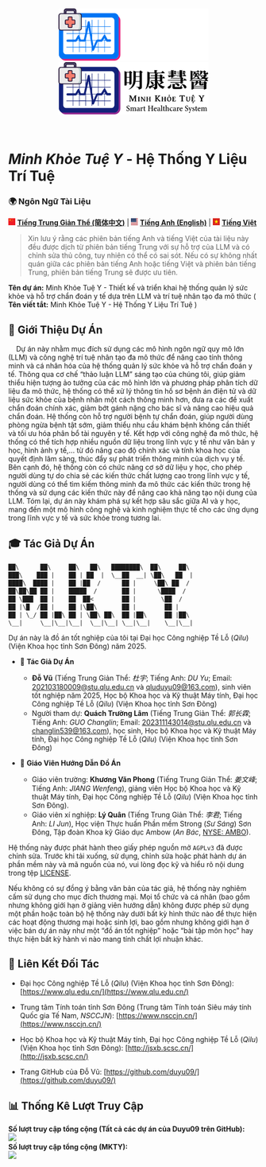 <p align="center">
  <br>
  <img src="./image/mkty_cn_dark.svg#gh-dark-mode-only" style="width:60%;">
  <img src="./image/mkty_cn_light.svg#gh-light-mode-only" style="width:60%;">
</p>
<br>

# _Minh Khỏe Tuệ Y_ - Hệ Thống Y Liệu Trí Tuệ

### 🌍 Ngôn Ngữ Tài Liệu

<img src="./image/PRC_flag.svg" alt="PRC" style="height: 1em;"> [**Tiếng Trung Giản Thể (简体中文)**](./README.md) | <img src="./image/USA_flag.svg" alt="USA" style="height: 1em;"> [**Tiếng Anh (English)**](./README_EN.md) | <img src="./image/SRV_flag.svg" alt="SRV" style="height: 1em;"> [**Tiếng Việt**](./README_VN.md)

> Xin lưu ý rằng các phiên bản tiếng Anh và tiếng Việt của tài liệu này đều được dịch từ phiên bản tiếng Trung với sự hỗ trợ của LLM và có chỉnh sửa thủ công, tuy nhiên có thể có sai sót. Nếu có sự không nhất quán giữa các phiên bản tiếng Anh hoặc tiếng Việt và phiên bản tiếng Trung, phiên bản tiếng Trung sẽ được ưu tiên.

**Tên dự án:** Minh Khỏe Tuệ Y - Thiết kế và triển khai hệ thống quản lý sức khỏe và hỗ trợ chẩn đoán y tế dựa trên LLM và trí tuệ nhân tạo đa mô thức ( **Tên viết tắt:** Minh Khỏe Tuệ Y - Hệ Thống Y Liệu Trí Tuệ )

## 📖 Giới Thiệu Dự Án

&nbsp;&nbsp;&nbsp;&nbsp;Dự án này nhằm mục đích sử dụng các mô hình ngôn ngữ quy mô lớn (LLM) và công nghệ trí tuệ nhân tạo đa mô thức để nâng cao tính thông minh và cá nhân hóa của hệ thống quản lý sức khỏe và hỗ trợ chẩn đoán y tế. Thông qua cơ chế “thảo luận LLM” sáng tạo của chúng tôi, giúp giảm thiểu hiện tượng ảo tưởng của các mô hình lớn và phương pháp phân tích dữ liệu đa mô thức, hệ thống có thể xử lý thông tin hồ sơ bệnh án điện tử và dữ liệu sức khỏe của bệnh nhân một cách thông minh hơn, đưa ra các đề xuất chẩn đoán chính xác, giảm bớt gánh nặng cho bác sĩ và nâng cao hiệu quả chẩn đoán. Hệ thống còn hỗ trợ người bệnh tự chẩn đoán, giúp người dùng phòng ngừa bệnh tật sớm, giảm thiểu nhu cầu khám bệnh không cần thiết và tối ưu hóa phân bổ tài nguyên y tế. Kết hợp với công nghệ đa mô thức, hệ thống có thể tích hợp nhiều nguồn dữ liệu trong lĩnh vực y tế như văn bản y học, hình ảnh y tế,... từ đó nâng cao độ chính xác và tính khoa học của quyết định lâm sàng, thúc đẩy sự phát triển thông minh của dịch vụ y tế. Bên cạnh đó, hệ thống còn có chức năng cơ sở dữ liệu y học, cho phép người dùng tự do chia sẻ các kiến thức chất lượng cao trong lĩnh vực y tế, người dùng có thể tìm kiếm thông minh đa mô thức các kiến thức trong hệ thống và sử dụng các kiến thức này để nâng cao khả năng tạo nội dung của LLM. Tóm lại, dự án này khám phá sự kết hợp sâu sắc giữa AI và y học, mang đến một mô hình công nghệ và kinh nghiệm thực tế cho các ứng dụng trong lĩnh vực y tế và sức khỏe trong tương lai.  

## 🎓 Tác Giả Dự Án

```
██\      ██\     ██\   ██\   ████████\  ██\     ██\
███\    ███ |    ██ | ██  |  \__██  __| \██\   ██  |
████\  ████ |    ██ |██  /      ██ |     \██\ ██  /
██\██\██ ██ |    █████  /       ██ |      \████  /
██ \███  ██ |    ██  ██<        ██ |       \██  /
██ |\█  /██ |    ██ |\██\       ██ |        ██ |
██ | \_/ ██ |██\ ██ | \██\ ██\  ██ |██\     ██ |██\
\__|     \__|\__|\__|  \__|\__| \__|\__|    \__|\__|
```

Dự án này là đồ án tốt nghiệp của tôi tại Đại học Công nghiệp Tề Lỗ (_Qilu_) (Viện Khoa học tỉnh Sơn Đông) năm 2025.

- 👤 **Tác Giả Dự Án**
  - **Đỗ Vũ** (Tiếng Trung Giản Thể: _杜宇_; Tiếng Anh: _DU Yu_; Email: <202103180009@stu.qlu.edu.cn> và <qluduyu09@163.com>), sinh viên tốt nghiệp năm 2025, Học bộ Khoa học và Kỹ thuật Máy tính, Đại học Công nghiệp Tề Lỗ (_Qilu_) (Viện Khoa học tỉnh Sơn Đông)
  - Người tham dự: **Quách Trường Lâm** (Tiếng Trung Giản Thể: _郭长霖_; Tiếng Anh: _GUO Changlin_; Email: <202311143014@stu.qlu.edu.cn> và <changlin539@163.com>), học sinh, Học bộ Khoa học và Kỹ thuật Máy tính, Đại học Công nghiệp Tề Lỗ (_Qilu_) (Viện Khoa học tỉnh Sơn Đông)

- 🏫 **Giáo Viên Hướng Dẫn Đồ Án**
  - Giáo viên trường: **Khương Văn Phong** (Tiếng Trung Giản Thể: _姜文峰_; Tiếng Anh: _JIANG Wenfeng_), giảng viên Học bộ Khoa học và Kỹ thuật Máy tính, Đại học Công nghiệp Tề Lỗ (_Qilu_) (Viện Khoa học tỉnh Sơn Đông).
  - Giáo viên xí nghiệp: **Lý Quân** (Tiếng Trung Giản Thể: _李君_; Tiếng Anh: _LI Jun_), Học viện Thực huấn Phần mềm Strong (_Sư Sáng_) Sơn Đông, Tập đoàn Khoa kỹ Giáo dục Ambow (_An Bác_, [NYSE: AMBO](https://www.nyse.com/quote/XASE:AMBO)).

Hệ thống này được phát hành theo giấy phép nguồn mở `AGPLv3` đã được chỉnh sửa. Trước khi tải xuống, sử dụng, chỉnh sửa hoặc phát hành dự án phần mềm này và mã nguồn của nó, vui lòng đọc kỹ và hiểu rõ nội dung trong tệp [LICENSE](./LICENSE).

Nếu không có sự đồng ý bằng văn bản của tác giả, hệ thống này nghiêm cấm sử dụng cho mục đích thương mại. Mọi tổ chức và cá nhân (bao gồm nhưng không giới hạn ở giảng viên hướng dẫn) không được phép sử dụng một phần hoặc toàn bộ hệ thống này dưới bất kỳ hình thức nào để thực hiện các hoạt động thương mại hoặc sinh lợi, bao gồm nhưng không giới hạn ở việc bán dự án này như một “đồ án tốt nghiệp” hoặc “bài tập môn học” hay thực hiện bất kỳ hành vi nào mang tính chất lợi nhuận khác.

## 🔗 Liên Kết Đối Tác

- Đại học Công nghiệp Tề Lỗ (_Qilu_) (Viện Khoa học tỉnh Sơn Đông): [https://www.qlu.edu.cn/](https://www.qlu.edu.cn/)
  
- Trung tâm Tính toán tỉnh Sơn Đông (Trung tâm Tính toán Siêu máy tính Quốc gia Tế Nam, _NSCCJN_): [https://www.nsccjn.cn/](https://www.nsccjn.cn/)

- Học bộ Khoa học và Kỹ thuật Máy tính, Đại học Công nghiệp Tề Lỗ (_Qilu_) (Viện Khoa học tỉnh Sơn Đông): [http://jsxb.scsc.cn/](http://jsxb.scsc.cn/)

- Trang GitHub của Đỗ Vũ: [https://github.com/duyu09/](https://github.com/duyu09/)

## 📊 Thống Kê Lượt Truy Cập

<div><b>Số lượt truy cập tổng cộng (Tất cả các dự án của Duyu09 trên GitHub): </b><br><img src="https://profile-counter.glitch.me/duyu09/count.svg" /></div> 

<div><b>Số lượt truy cập tổng cộng (MKTY): </b>
<br><img src="https://profile-counter.glitch.me/duyu09-MKTY-SYSTEM/count.svg" /></div> 
